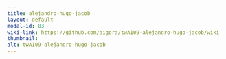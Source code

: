 ```yaml
---
title: alejandro-hugo-jacob
layout: default
modal-id: 83
wiki-link: https://github.com/aigora/twA109-alejandro-hugo-jacob/wiki
thumbnail: 
alt: twA109-alejandro-hugo-jacob
---
```

